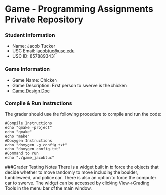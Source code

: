 # Game - Programming Assignments Private Repository
### Student Information
  + Name: Jacob Tucker
  + USC Email: jacobtuc@usc.edu
  + USC ID: 8578893431 

### Game Information
  + Game Name: Chicken
  + Game Description: First person to swerve is the chicken
  + [Game Design Doc](GameDesignDoc.md)


### Compile & Run Instructions
The grader should use the following procedure to compile and run the code:
```shell
#Compile Instructions
echo "qmake -project"
echo "qmake"
echo "make"
#Doxygen Instructions
echo "doxygen -g config.txt"
echo "doxygen config.txt"
#Command to run
echo "./game_jacobtuc"
```
###Grader Testing Notes
There is a widget built in to force the objects that decide whether to move randomly to move including the boulder, tumbleweed, and police car. There is also an option to force the computer car to swerve. The widget can be accessed by clicking View->Grading Tools in the menu bar of the main window.
